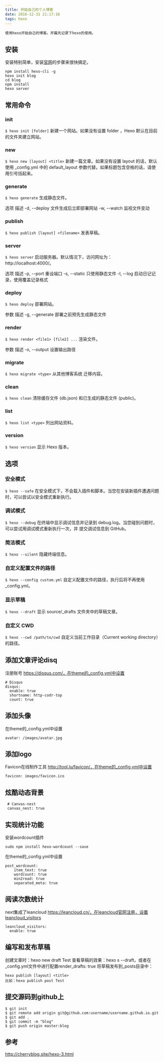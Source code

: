 ```yaml
---
title: 开始自己的个人博客
date: 2016-12-31 21:17:16
tags: hexo
---
```


    使用hexo开始自己的博客。开篇先记录下hexo的使用。
## 安装
安装特别简单，安装[官网](https://hexo.io/zh-cn/)的步骤来很快搞定。
```
npm install hexo-cli -g
hexo init blog
cd blog
npm install
hexo server
```
## 常用命令
### init
``$ hexo init [folder]``
新建一个网站。如果没有设置 folder ，Hexo 默认在目前的文件夹建立网站。

### new
``$ hexo new [layout] <title>``
新建一篇文章。如果没有设置 layout 的话，默认使用 _config.yml 中的 default_layout 参数代替。如果标题包含空格的话，请使用引号括起来。

### generate
``$ hexo generate``
生成静态文件。

选项  描述
-d, --deploy    文件生成后立即部署网站
-w, --watch 监视文件变动
### publish
``$ hexo publish [layout] <filename>``
发表草稿。

### server
``$ hexo server``
启动服务器。默认情况下，访问网址为： http://localhost:4000/。

选项  描述
-p, --port  重设端口
-s, --static    只使用静态文件
-l, --log   启动日记记录，使用覆盖记录格式
### deploy
``$ hexo deploy``
部署网站。

参数  描述
-g, --generate  部署之前预先生成静态文件
### render
``$ hexo render <file1> [file2] ...``
渲染文件。

参数  描述
-o, --output    设置输出路径
### migrate
``$ hexo migrate <type>``
从其他博客系统 迁移内容。

### clean
``$ hexo clean``
清除缓存文件 (db.json) 和已生成的静态文件 (public)。

### list
``$ hexo list <type>``
列出网站资料。

### version
``$ hexo version``
显示 Hexo 版本。

## 选项
### 安全模式
``$ hexo --safe``
在安全模式下，不会载入插件和脚本。当您在安装新插件遭遇问题时，可以尝试以安全模式重新执行。

### 调试模式
``$ hexo --debug``
在终端中显示调试信息并记录到 debug.log。当您碰到问题时，可以尝试用调试模式重新执行一次，并 提交调试信息到 GitHub。

### 简洁模式
``$ hexo --silent``
隐藏终端信息。

### 自定义配置文件的路径
``$ hexo --config custom.yml``
自定义配置文件的路径，执行后将不再使用 _config.yml。

### 显示草稿
``$ hexo --draft``
显示 source/_drafts 文件夹中的草稿文章。

### 自定义 CWD
``$ hexo --cwd /path/to/cwd``
自定义当前工作目录（Current working directory）的路径。

## 添加文章评论disq
注册账号 https://disqus.com/，在theme的_config.yml中设置
```
# Disqus
disqus:
  enable: true
  shortname: http-codr-top
  count: true
```

## 添加头像
在theme的_config.yml中设置
```
avatar: /images/avatar.jpg
```

## 添加logo
Favicon在线制作工具 http://tool.lu/favicon/，在theme的_config.yml中设置

```
favicon: images/favicon.ico
```

## 炫酷动态背景

```
 # Canvas-nest
 canvas_nest: true
```

## 实现统计功能

安装wordcount插件
```
sudo npm install hexo-wordcount --save
```

在theme的_config.yml中设置
```
post_wordcount:
    item_text: true
    wordcount: true
    min2read: true
    separated_meta: true
```

## 阅读次数统计
next集成了leancloud https://leancloud.cn/，在leancloud官网注册，设置leancloud_visitors
```
leancloud_visitors:
  enable: true
```


## 编写和发布草稿
创建文章时：hexo new draft Test
查看草稿的效果：hexo s --draft，或者在 _config.yml文件中进行配置render_drafts: true
将草稿发布到_posts目录中：
```
hexo publish [layout] <title>
比如：hexo publish post Test
```

## 提交源码到github上

```
$ git init
$ git remote add origin git@github.com:username/username.github.io.git        $ git add .
$ git commit -m "blog"
$ git push origin master:blog
```

## 参考
http://cherryblog.site/hexo-3.html

